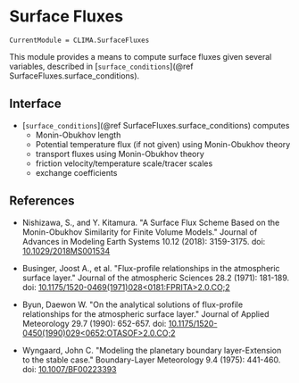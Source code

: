 # Surface Fluxes

```@meta
CurrentModule = CLIMA.SurfaceFluxes
```

This module provides a means to compute surface fluxes given several variables, described in [`surface_conditions`](@ref SurfaceFluxes.surface_conditions).

## Interface
  - [`surface_conditions`](@ref SurfaceFluxes.surface_conditions) computes
    - Monin-Obukhov length
    - Potential temperature flux (if not given) using Monin-Obukhov theory
    - transport fluxes using Monin-Obukhov theory
    - friction velocity/temperature scale/tracer scales
    - exchange coefficients

## References

- Nishizawa, S., and Y. Kitamura. "A Surface Flux Scheme Based on the Monin-Obukhov
  Similarity for Finite Volume Models." Journal of Advances in Modeling Earth Systems
  10.12 (2018): 3159-3175.
  doi: [10.1029/2018MS001534](https://doi.org/10.1029/2018MS001534)

- Businger, Joost A., et al. "Flux-profile relationships in the atmospheric surface
  layer." Journal of the atmospheric Sciences 28.2 (1971): 181-189.
  doi: [10.1175/1520-0469(1971)028<0181:FPRITA>2.0.CO;2](https://doi.org/10.1175/1520-0469(1971)028<0181:FPRITA>2.0.CO;2)

- Byun, Daewon W. "On the analytical solutions of flux-profile relationships for the
  atmospheric surface layer." Journal of Applied Meteorology 29.7 (1990): 652-657.
  doi: [10.1175/1520-0450(1990)029<0652:OTASOF>2.0.CO;2](https://doi.org/10.1175/1520-0450(1990)029<0652:OTASOF>2.0.CO;2)

- Wyngaard, John C. "Modeling the planetary boundary layer-Extension to the stable case."
  Boundary-Layer Meteorology 9.4 (1975): 441-460.
  doi: [10.1007/BF00223393](https://doi.org/10.1007/BF00223393)
